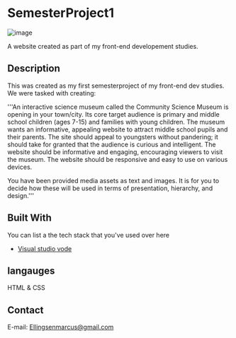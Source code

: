 # SemesterProject1
![image](https://github.com/Keno-1337/SemesterProject1/assets/114931684/2351cb2f-de8f-4328-ae37-639812192f4f)


A website created as part of my front-end developement studies.

## Description


This was created as my first semesterproject of my front-end dev studies.
We were tasked with creating:

'''An interactive science museum called the Community Science Museum is opening in your town/city. Its core target audience is primary and middle school children (ages 7-15) and families with young children. The museum wants an informative, appealing website to attract middle school pupils and their parents. The site should appeal to youngsters without pandering; it should take for granted that the audience is curious and intelligent. The website should be informative and engaging, encouraging viewers to visit the museum. The website should be responsive and easy to use on various devices.

You have been provided media assets as text and images. It is for you to decide how these will be used in terms of presentation, hierarchy, and design.'''

## Built With

You can list a the tech stack that you've used over here

- [Visual studio vode](https://code.visualstudio.com/)
## langauges
HTML & CSS

## Contact
E-mail:
Ellingsenmarcus@gmail.com

